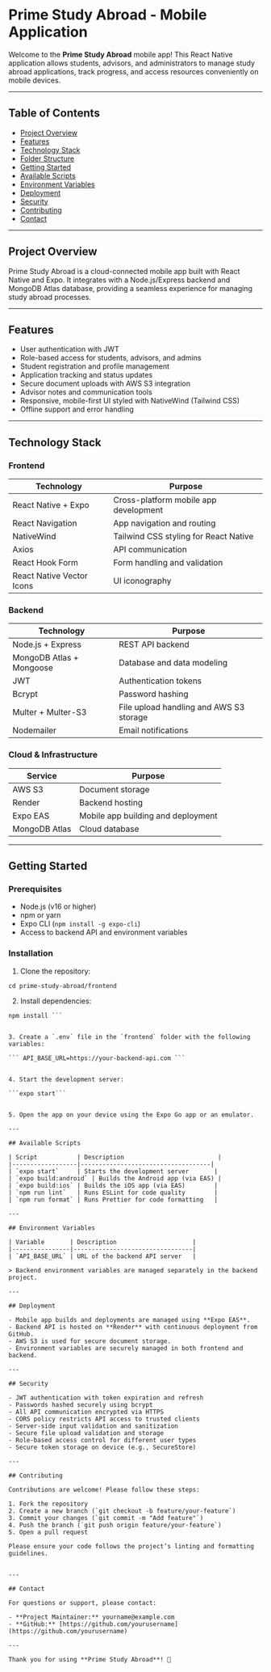 # Prime Study Abroad - Mobile Application

Welcome to the **Prime Study Abroad** mobile app! This React Native application allows students, advisors, and administrators to manage study abroad applications, track progress, and access resources conveniently on mobile devices.

---

## Table of Contents

- [Project Overview](#project-overview)
- [Features](#features)
- [Technology Stack](#technology-stack)
- [Folder Structure](#folder-structure)
- [Getting Started](#getting-started)
- [Available Scripts](#available-scripts)
- [Environment Variables](#environment-variables)
- [Deployment](#deployment)
- [Security](#security)
- [Contributing](#contributing)
- [Contact](#contact)

---

## Project Overview

Prime Study Abroad is a cloud-connected mobile app built with React Native and Expo. It integrates with a Node.js/Express backend and MongoDB Atlas database, providing a seamless experience for managing study abroad processes.

---

## Features

- User authentication with JWT
- Role-based access for students, advisors, and admins
- Student registration and profile management
- Application tracking and status updates
- Secure document uploads with AWS S3 integration
- Advisor notes and communication tools
- Responsive, mobile-first UI styled with NativeWind (Tailwind CSS)
- Offline support and error handling

---

## Technology Stack

### Frontend

| Technology               | Purpose                                |
|--------------------------|--------------------------------------|
| React Native + Expo      | Cross-platform mobile app development |
| React Navigation         | App navigation and routing            |
| NativeWind               | Tailwind CSS styling for React Native |
| Axios                    | API communication                     |
| React Hook Form          | Form handling and validation          |
| React Native Vector Icons| UI iconography                       |

### Backend

| Technology               | Purpose                                |
|--------------------------|--------------------------------------|
| Node.js + Express        | REST API backend                      |
| MongoDB Atlas + Mongoose | Database and data modeling            |
| JWT                      | Authentication tokens                 |
| Bcrypt                   | Password hashing                      |
| Multer + Multer-S3       | File upload handling and AWS S3 storage |
| Nodemailer               | Email notifications                   |

### Cloud & Infrastructure

| Service                  | Purpose                                |
|--------------------------|--------------------------------------|
| AWS S3                   | Document storage                      |
| Render                   | Backend hosting                      |
| Expo EAS                 | Mobile app building and deployment   |
| MongoDB Atlas            | Cloud database                       |

---


## Getting Started

### Prerequisites

- Node.js (v16 or higher)
- npm or yarn
- Expo CLI (`npm install -g expo-cli`)
- Access to backend API and environment variables

### Installation

1. Clone the repository:
```git clone https://github.com/yourusername/prime-study-abroad.git
cd prime-study-abroad/frontend
```

2. Install dependencies:

``` 
npm install ```


3. Create a `.env` file in the `frontend` folder with the following variables:

``` API_BASE_URL=https://your-backend-api.com ```


4. Start the development server:

```expo start```


5. Open the app on your device using the Expo Go app or an emulator.

---

## Available Scripts

| Script           | Description                          |
|------------------|------------------------------------|
| `expo start`     | Starts the development server       |
| `expo build:android` | Builds the Android app (via EAS) |
| `expo build:ios` | Builds the iOS app (via EAS)        |
| `npm run lint`   | Runs ESLint for code quality        |
| `npm run format` | Runs Prettier for code formatting   |

---

## Environment Variables

| Variable       | Description                     |
|----------------|---------------------------------|
| `API_BASE_URL` | URL of the backend API server   |

> Backend environment variables are managed separately in the backend project.

---

## Deployment

- Mobile app builds and deployments are managed using **Expo EAS**.
- Backend API is hosted on **Render** with continuous deployment from GitHub.
- AWS S3 is used for secure document storage.
- Environment variables are securely managed in both frontend and backend.

---

## Security

- JWT authentication with token expiration and refresh
- Passwords hashed securely using bcrypt
- All API communication encrypted via HTTPS
- CORS policy restricts API access to trusted clients
- Server-side input validation and sanitization
- Secure file upload validation and storage
- Role-based access control for different user types
- Secure token storage on device (e.g., SecureStore)

---

## Contributing

Contributions are welcome! Please follow these steps:

1. Fork the repository
2. Create a new branch (`git checkout -b feature/your-feature`)
3. Commit your changes (`git commit -m "Add feature"`)
4. Push the branch (`git push origin feature/your-feature`)
5. Open a pull request

Please ensure your code follows the project’s linting and formatting guidelines.


---

## Contact

For questions or support, please contact:

- **Project Maintainer:** yourname@example.com  
- **GitHub:** [https://github.com/yourusername](https://github.com/yourusername)

---

Thank you for using **Prime Study Abroad**! 🚀

